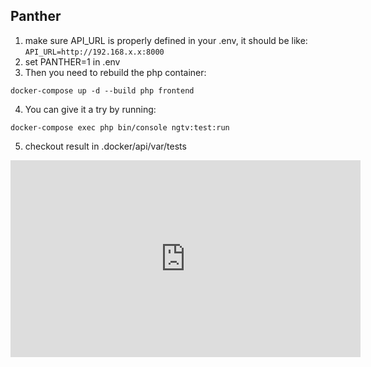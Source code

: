 ## Panther

1. make sure API_URL is properly defined in your .env, it should be like: 
 `API_URL=http://192.168.x.x:8000`
2. set PANTHER=1 in .env
3. Then you need to rebuild the php container:
````
docker-compose up -d --build php frontend
````
4. You can give it a try by running:
````
docker-compose exec php bin/console ngtv:test:run
````
5. checkout result in .docker/api/var/tests

<iframe width="560" height="315" src="https://www.youtube.com/embed/hJqQNKHvHBw" title="YouTube video player" frameborder="0" allow="accelerometer; autoplay; clipboard-write; encrypted-media; gyroscope; picture-in-picture" allowfullscreen></iframe>

